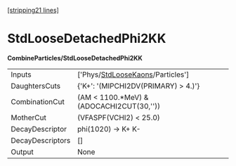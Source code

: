 [[stripping21 lines]](./stripping21-index)

# StdLooseDetachedPhi2KK

**CombineParticles/StdLooseDetachedPhi2KK**

|                  |                                                                                   |
|------------------|-----------------------------------------------------------------------------------|
| Inputs           | ['Phys/[StdLooseKaons](./stripping21-commonparticles-stdloosekaons)/Particles'] |
| DaughtersCuts    | {'K+': '(MIPCHI2DV(PRIMARY) \> 4.)'}                                              |
| CombinationCut   | (AM \< 1100.\*MeV) & (ADOCACHI2CUT(30,''))                                        |
| MotherCut        | (VFASPF(VCHI2) \< 25.0)                                                           |
| DecayDescriptor  | phi(1020) -\> K+ K-                                                               |
| DecayDescriptors | []                                                                              |
| Output           | None                                                                              |
